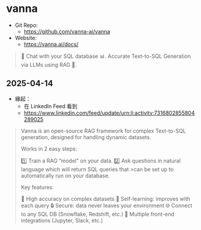 # vanna

- Git Repo:
  - https://github.com/vanna-ai/vanna
- Website:
  - https://vanna.ai/docs/

> 🤖 Chat with your SQL database 📊. Accurate Text-to-SQL Generation via LLMs using RAG 🔄.

## 2025-04-14

- 緣起：
  - 在 LinkedIn Feed 看到
  - https://www.linkedin.com/feed/update/urn:li:activity:7316802855804289025

> Vanna is an open-source RAG framework for complex Text-to-SQL generation, designed for handling dynamic datasets. 
>
>  Works in 2 easy steps:
>
>  1️⃣ Train a RAG “model” on your data.
>  2️⃣ Ask questions in natural language which will return SQL queries that >can be set up to automatically run on your database.
>
>  Key features:
>
>  🎯 High accuracy on complex datasets
>  🤖 Self-learning: improves with each query
>  🔒 Secure: data never leaves your environment
>  🌐 Connect to any SQL DB (Snowflake, Redshift, etc.)
>  🧩 Multiple front-end integrations (Jupyter, Slack, etc.)